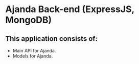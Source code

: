 # Ajanda Back-end (ExpressJS, MongoDB)

## This application consists of:

*   Main API for Ajanda.
*   Models for Ajanda.
